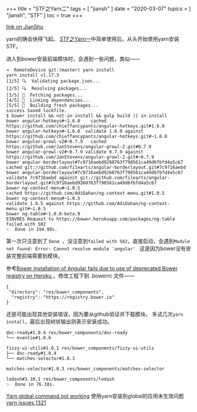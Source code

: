 +++
title = "STF之Yarn二"
tags = [
    "jiansh"
]
date = "2020-03-07"
topics = [
    "jiansh",
    "STF"
]
toc = true
+++



[link on JianShu](https://www.jianshu.com/p/9c92020e854d)

yarn的确会快得飞起。 [STF之Yarn一](https://www.jianshu.com/p/7201f9ba28c3)中简单使用后，从头开始使用yarn安装STF。 

进入到bower安装前端模块时，会遇到一些问题，类似——
```
➜  RemoteDevice git:(master) yarn install
yarn install v1.17.3
[1/5] 🔍  Validating package.json...
[2/5] 🔍  Resolving packages...
[3/5] 🚚  Fetching packages...
[4/5] 🔗  Linking dependencies...
[5/5] 🔨  Building fresh packages...
success Saved lockfile.
$ bower install && not-in-install && gulp build || in-install
bower angular-hotkeys#~1.6.0    cached https://github.com/chieffancypants/angular-hotkeys.git#1.6.0
bower angular-hotkeys#~1.6.0  validate 1.6.0 against https://github.com/chieffancypants/angular-hotkeys.git#~1.6.0
bower angular-growl-v2#~0.7.9   cached https://github.com/JanStevens/angular-growl-2.git#0.7.9
bower angular-growl-v2#~0.7.9 validate 0.7.9 against https://github.com/JanStevens/angular-growl-2.git#~0.7.9
bower angular-borderlayout#7c9716aebd9260763f798561ca49d6fbfd4a5c67           cached git://github.com/filearts/angular-borderlayout.git#7c9716aebd
bower angular-borderlayout#7c9716aebd9260763f798561ca49d6fbfd4a5c67         validate 7c9716aebd against git://github.com/filearts/angular-borderlayout.git#7c9716aebd9260763f798561ca49d6fbfd4a5c67
bower ng-context-menu#~1.0.5                                                  cached https://github.com/AdiDahan/ng-context-menu.git#1.0.5
bower ng-context-menu#~1.0.5                                                validate 1.0.5 against https://github.com/AdiDahan/ng-context-menu.git#~1.0.5
bower ng-table#~1.0.0-beta.9                                                 EINVRES Request to https://bower.herokuapp.com/packages/ng-table failed with 502
✨  Done in 194.98s.
```

第一次只注意到了 `Done `，没注意到`failed with 502`，直接启动，会遇到`Module not found: Error: Cannot resolve module 'angular' ` 这是因为bower没有安装完整前端需要到模块。 

参考[Bower installation of Angular fails due to use of deprecated Bower registry on Heroku ](https://github.com/MicrosoftDocs/azure-docs/issues/10859) ，修改工程下到 .bowerrc 文件—— 

```
{
 "directory": "res/bower_components",
  "registry": "https://registry.bower.io"
}
```
还是可能出现其他安装错误，因为要从github验证并下载模块。 多试几次`yarn install`，最后出现树状输出则表示安装成功。

```
doc-ready#1.0.4 res/bower_components/doc-ready
└── eventie#1.0.6

fizzy-ui-utils#1.0.1 res/bower_components/fizzy-ui-utils
├── doc-ready#1.0.4
└── matches-selector#1.0.3

matches-selector#1.0.3 res/bower_components/matches-selector

lodash#3.10.1 res/bower_components/lodash
✨  Done in 76.18s.
```

[Yarn global command not working](https://stackoverflow.com/questions/40317578/yarn-global-command-not-working)
使用yarn安装到global的应用未生效问题 [yarn issues 1321](https://github.com/yarnpkg/yarn/issues/1321)



